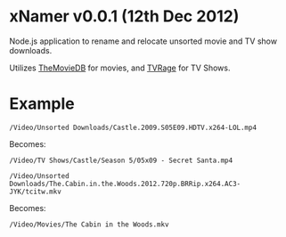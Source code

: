 xNamer v0.0.1 (12th Dec 2012)
=============

Node.js application to rename and relocate unsorted movie and TV show downloads.

Utilizes [TheMovieDB](https://github.com/raqqa/node-tmdb) for movies, and [TVRage](https://github.com/SlashmanX/node-tvrage-x) for TV Shows.

Example
============
```
/Video/Unsorted Downloads/Castle.2009.S05E09.HDTV.x264-LOL.mp4
```
Becomes:
```
/Video/TV Shows/Castle/Season 5/05x09 - Secret Santa.mp4
```

```
/Video/Unsorted Downloads/The.Cabin.in.the.Woods.2012.720p.BRRip.x264.AC3-JYK/tcitw.mkv
```
Becomes:
```
/Video/Movies/The Cabin in the Woods.mkv
```
